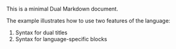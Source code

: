 
This is a minimal Dual Markdown document. 

The example illustrates how to use two features of the language:
1. Syntax for dual titles
2. Syntax for language-specific blocks